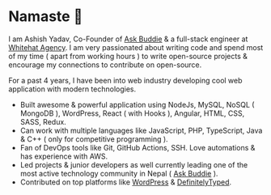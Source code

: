 # Namaste :pray:

I am Ashish Yadav, Co-Founder of [Ask Buddie](https://github.com/askbuddie) & a full-stack engineer at [Whitehat Agency](https://whitehatagency.com.au). I am very passionated about writing code and spend most of my time ( apart from working hours ) to write open-source projects & encourage my connections to contribute on open-source.

For a past 4 years, I have been into web industry developing cool web application with modern technologies.

- Built awesome & powerful application using NodeJs, MySQL, NoSQL ( MongoDB ), WordPress, React ( with Hooks ), Angular, HTML, CSS, SASS, Redux.
- Can work with multiple languages like JavaScript, PHP, TypeScript, Java & C++ ( only for competitive programming ).
- Fan of DevOps tools like Git, GitHub Actions, SSH. Love automations & has experience with AWS.
- Led projects & junior developers as well currently leading one of the most active technology community in Nepal ( [Ask Buddie](https://facebook.com/groups/askbuddie) ).
- Contributed on top platforms like [WordPress](http://wordpress.org/) & [DefinitelyTyped](https://definitelytyped.org/).
